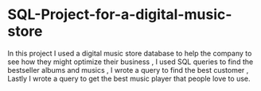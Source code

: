# SQL-Project-for-a-digital-music-store
In this project I used a digital music store database to help the company to see how they might optimize their business , I used SQL queries to find the bestseller albums and musics , I wrote a query to find the best customer , Lastly I wrote a query to get the best music player that people love to use.
